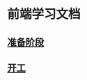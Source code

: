 # 前端学习文档

## [准备阶段](https://github.com/xiaoliuing/study-notes/blob/master/ready-notes/index.md)


## [开工](https://github.com/xiaoliuing/study-notes/blob/master/01/index.md)

